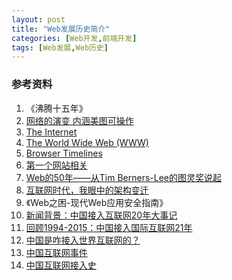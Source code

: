 ```yaml
---
layout: post
title: "Web发展历史简介"
categories: [Web开发,前端开发]
tags: [Web发展,Web历史]
---
```






### 参考资料

1. 《沸腾十五年》
2. [网络的演变 内涵美图可操作](http://www.evolutionoftheweb.com/)
3. [The Internet](http://www.livinginternet.com/)
4. [The World Wide Web (WWW)](http://www.livinginternet.com/w/w.htm)
5. [Browser Timelines](http://www.blooberry.com/indexdot/history/browsers.htm)
6. [第一个网站相关](http://info.cern.ch/)
7. [Web的50年——从Tim Berners-Lee的图灵奖说起](https://zhuanlan.zhihu.com/p/26191617)
8. [互联网时代，我眼中的架构变迁](http://mt.sohu.com/it/d20170112/124179209_466839.shtml)
9. 《Web之困-现代Web应用安全指南》
10. [新闻背景：中国接入互联网20年大事记](http://news.xinhuanet.com/tech/2014-04/19/c_1110314777.htm)
11. [回顾1994-2015：中国接入国际互联网21年](http://hb.qq.com/a/20151217/031075.htm)
12. [中国是咋接入世界互联网的？](http://tech.sina.com.cn/d/2016-04-20/doc-ifxriqqv6368855.shtml)
13. [中国互联网事件](http://news.cntv.cn/special/zghlw20n/)
14. [中国互联网接入史](http://www.isc.org.cn/ihf/info.php?cid=217)